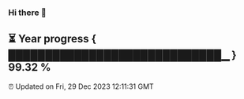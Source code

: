 ### Hi there 👋
⏳ Year progress { █████████████████████████████▁ } 99.32 %
---
⏰ Updated on Fri, 29 Dec 2023 12:11:31 GMT

